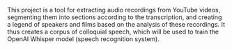 This project is a tool for extracting audio recordings from YouTube videos, segmenting them into sections according to the transcription, and creating a legend of speakers and films based on the analysis of these recordings. It thus creates a corpus of colloquial speech, which will be used to train the OpenAI Whisper model (speech recognition system).
